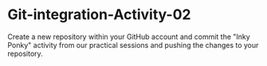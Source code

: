 # Git-integration-Activity-02
Create a new repository within your GitHub account and commit the "Inky Ponky" activity from our practical sessions and pushing the changes to your repository.
